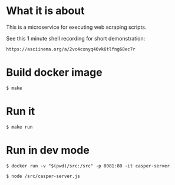 
What it is about
================

This is a microservice for executing web scraping scripts.

See this 1 minute shell recording for short demonstration:

	https://asciinema.org/a/2vc4cxnyq46vk6tlfng68ec7r

# Build docker image

	$ make

Run it
======

	$ make run


# Run in dev mode

	$ docker run -v "$(pwd)/src:/src" -p 8081:80 -it casper-server

	$ node /src/casper-server.js

